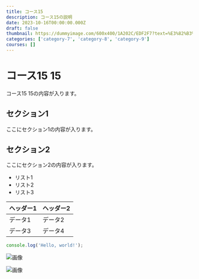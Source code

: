 ```yaml
---
title: コース15
description: コース15の説明
date: 2023-10-16T00:00:00.000Z
draft: false
thumbnail: https://dummyimage.com/600x400/1A202C/EDF2F7?text=%E3%82%B3%E3%83%BC%E3%82%B915
categories: ['category-7', 'category-8', 'category-9']
courses: []
---
```


# コース15 15

コース15 15の内容が入ります。

## セクション1
ここにセクション1の内容が入ります。

## セクション2
ここにセクション2の内容が入ります。

- リスト1
- リスト2
- リスト3

| ヘッダー1 | ヘッダー2 |
| --------- | --------- |
| データ1   | データ2   |
| データ3   | データ4   |

```javascript
console.log('Hello, world!');
```


![画像](https://dummyimage.com/320x180/2D3748/F5F7FA?text=%E3%82%B3%E3%83%BC%E3%82%B915+15)

![画像](https://dummyimage.com/640x360/1A202C/EDF2F7?text=%E3%82%B3%E3%83%BC%E3%82%B915+15)